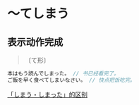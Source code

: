 # 〜てしまう

## 表示动作完成

> 〔て形〕

```js
本はもう読んでしまった。 // 书已经看完了。
ご飯を早く食べてしまいなさい。 // 快点把饭吃完。
```

[「しまう・しまった」的区别](./diff#しまうしまった)
